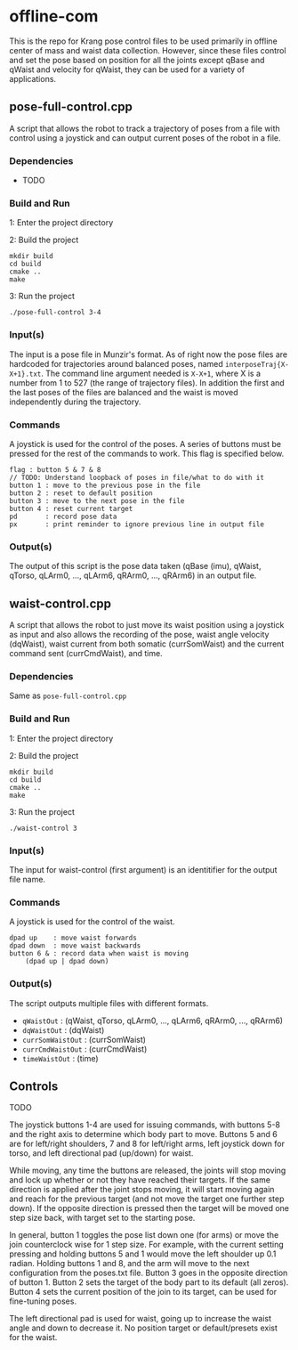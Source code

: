 # offline-com
This is the repo for Krang pose control files to be used primarily in offline center of mass and waist data collection. However, since these files control and set the pose based on position for all the joints except qBase and qWaist and velocity for qWaist, they can be used for a variety of applications.

## pose-full-control.cpp
A script that allows the robot to track a trajectory of poses from a file with
control using a joystick and can output current poses of the robot in a file.

### Dependencies
- TODO

### Build and Run
1: Enter the project directory

2: Build the project

    mkdir build
    cd build
    cmake ..
    make

3: Run the project

    ./pose-full-control 3-4

### Input(s)
The input is a pose file in Munzir's format.
As of right now the pose files are hardcoded for trajectories around balanced
poses, named `interposeTraj{X-X+1}.txt`. The command line argument needed is
`X-X+1`, where X is a number from 1 to 527 (the range of trajectory files).
In addition the first and the last poses of the files are balanced and the waist
is moved independently during the trajectory.

### Commands
A joystick is used for the control of the poses. A series of buttons must be
pressed for the rest of the commands to work. This flag is specified below.

    flag : button 5 & 7 & 8
    // TODO: Understand loopback of poses in file/what to do with it
    button 1 : move to the previous pose in the file
    button 2 : reset to default position
    button 3 : move to the next pose in the file
    button 4 : reset current target
    pd       : record pose data
    px       : print reminder to ignore previous line in output file

### Output(s)
The output of this script is the pose data taken (qBase (imu), qWaist, qTorso,
qLArm0, ..., qLArm6, qRArm0, ..., qRArm6) in an output file.

## waist-control.cpp
A script that allows the robot to just move its waist position using a joystick
as input and also allows the recording of the pose, waist angle velocity
(dqWaist), waist current from both somatic (currSomWaist) and the current
command sent (currCmdWaist), and time.

### Dependencies
Same as `pose-full-control.cpp`

### Build and Run
1: Enter the project directory

2: Build the project

    mkdir build
    cd build
    cmake ..
    make

3: Run the project

    ./waist-control 3

### Input(s)
The input for waist-control (first argument) is an identitifier for the output
file name.

### Commands
A joystick is used for the control of the waist.

    dpad up    : move waist forwards
    dpad down  : move waist backwards
    button 6 & : record data when waist is moving
        (dpad up | dpad down)

### Output(s)
The script outputs multiple files with different formats.
- `qWaistOut` : (qWaist, qTorso, qLArm0, ..., qLArm6, qRArm0, ..., qRArm6)
- `dqWaistOut` : (dqWaist)
- `currSomWaistOut` : (currSomWaist)
- `currCmdWaistOut` : (currCmdWaist)
- `timeWaistOut` : (time)

## Controls
TODO

The joystick buttons 1-4 are used for issuing commands, with buttons 5-8 and the right axis to determine which body part to move. Buttons 5 and 6 are for left/right shoulders, 7 and 8 for left/right arms, left joystick down for torso, and left directional pad (up/down) for waist.

While moving, any time the buttons are released, the joints will stop moving and lock up whether or not they have reached their targets. If the same direction is applied after the joint stops moving, it will start moving again and reach for the previous target (and not move the target one further step down). If the opposite direction is pressed then the target will be moved one step size back, with target set to the starting pose.

In general, button 1 toggles the pose list down one (for arms) or move the join counterclock wise for 1 step size. For example, with the current setting pressing and holding buttons 5 and 1 would move the left shoulder up 0.1 radian. Holding buttons 1 and 8, and the arm will move to the next configuration from the poses.txt file. Button 3 goes in the opposite direction of button 1. Button 2 sets the target of the body part to its default (all zeros). Button 4 sets the current position of the join to its target, can be used for fine-tuning poses.

The left directional pad is used for waist, going up to increase the waist angle and down to decrease it. No position target or default/presets exist for the waist.
